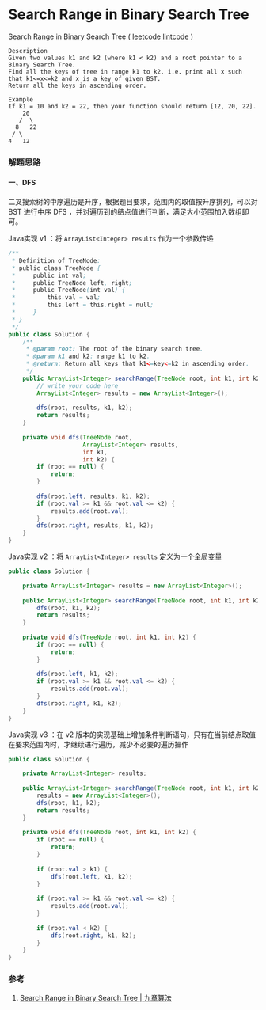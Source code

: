 # Search Range in Binary Search Tree

 Search Range in Binary Search Tree ( [leetcode]() [lintcode](http://www.lintcode.com/en/problem/search-range-in-binary-search-tree/) )

```
Description
Given two values k1 and k2 (where k1 < k2) and a root pointer to a Binary Search Tree. 
Find all the keys of tree in range k1 to k2. i.e. print all x such that k1<=x<=k2 and x is a key of given BST. 
Return all the keys in ascending order.

Example
If k1 = 10 and k2 = 22, then your function should return [12, 20, 22].
    20
   /  \
  8   22
 / \
4   12
```



### 解题思路

#### 一、DFS

二叉搜索树的中序遍历是升序，根据题目要求，范围内的取值按升序排列，可以对 BST 进行中序 DFS ，并对遍历到的结点值进行判断，满足大小范围加入数组即可。



Java实现 v1 ：将 `ArrayList<Integer> results` 作为一个参数传递

```java
/**
 * Definition of TreeNode:
 * public class TreeNode {
 *     public int val;
 *     public TreeNode left, right;
 *     public TreeNode(int val) {
 *         this.val = val;
 *         this.left = this.right = null;
 *     }
 * }
 */
public class Solution {
    /**
     * @param root: The root of the binary search tree.
     * @param k1 and k2: range k1 to k2.
     * @return: Return all keys that k1<=key<=k2 in ascending order.
     */
    public ArrayList<Integer> searchRange(TreeNode root, int k1, int k2) {
        // write your code here
        ArrayList<Integer> results = new ArrayList<Integer>();
        
        dfs(root, results, k1, k2);
        return results;
    }
    
    private void dfs(TreeNode root,
                     ArrayList<Integer> results,
                     int k1,
                     int k2) {
        if (root == null) {
            return;
        }
        
        dfs(root.left, results, k1, k2);
        if (root.val >= k1 && root.val <= k2) {
            results.add(root.val);
        }
        dfs(root.right, results, k1, k2);
    }
} 
```



Java实现 v2 ：将 `ArrayList<Integer> results` 定义为一个全局变量

```java
public class Solution {

    private ArrayList<Integer> results = new ArrayList<Integer>(); 
    
    public ArrayList<Integer> searchRange(TreeNode root, int k1, int k2) {
        dfs(root, k1, k2);
        return results;
    }
    
    private void dfs(TreeNode root, int k1, int k2) {
        if (root == null) {
            return;
        }
        
        dfs(root.left, k1, k2);
        if (root.val >= k1 && root.val <= k2) {
            results.add(root.val);
        }
        dfs(root.right, k1, k2);
    }
} 
```



Java实现 v3 ：在 v2 版本的实现基础上增加条件判断语句，只有在当前结点取值在要求范围内时，才继续进行遍历，减少不必要的遍历操作

```java
public class Solution {

    private ArrayList<Integer> results; 
    
    public ArrayList<Integer> searchRange(TreeNode root, int k1, int k2) {
        results = new ArrayList<Integer>();
        dfs(root, k1, k2);
        return results;
    }
    
    private void dfs(TreeNode root, int k1, int k2) {
        if (root == null) {
            return;
        }
        
        if (root.val > k1) {
            dfs(root.left, k1, k2);
        }
        
        if (root.val >= k1 && root.val <= k2) {
            results.add(root.val);
        }
        
        if (root.val < k2) {
            dfs(root.right, k1, k2);
        }
    }
} 
```





### 参考

1. [Search Range in Binary Search Tree | 九章算法](http://www.jiuzhang.com/solutions/search-range-in-binary-search-tree/)